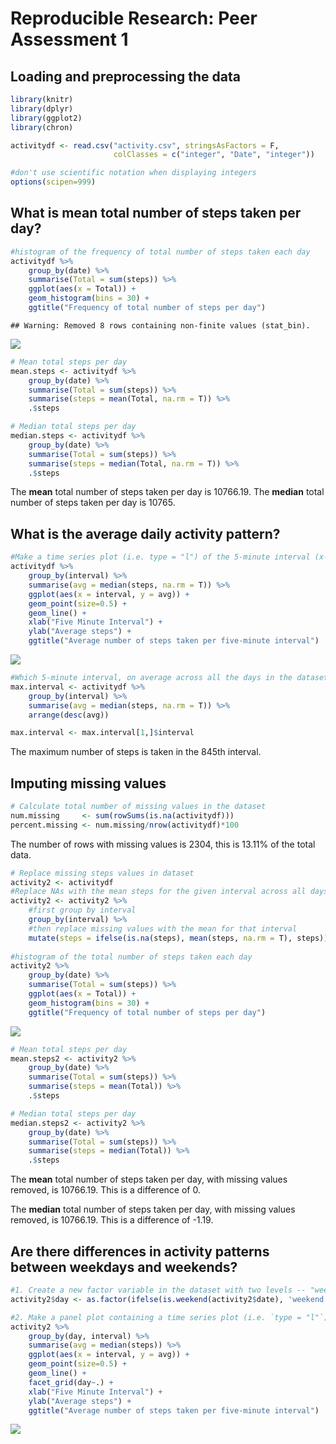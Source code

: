 # Reproducible Research: Peer Assessment 1


## Loading and preprocessing the data

```r
library(knitr)
library(dplyr)
library(ggplot2)
library(chron)

activitydf <- read.csv("activity.csv", stringsAsFactors = F, 
                       colClasses = c("integer", "Date", "integer"))

#don't use scientific notation when displaying integers
options(scipen=999)
```



## What is mean total number of steps taken per day?

```r
#histogram of the frequency of total number of steps taken each day
activitydf %>% 
    group_by(date) %>% 
    summarise(Total = sum(steps)) %>%
    ggplot(aes(x = Total)) +
    geom_histogram(bins = 30) +
    ggtitle("Frequency of total number of steps per day")
```

```
## Warning: Removed 8 rows containing non-finite values (stat_bin).
```

![](PA1_template_files/figure-html/unnamed-chunk-1-1.png)<!-- -->

```r
# Mean total steps per day
mean.steps <- activitydf %>%
    group_by(date) %>% 
    summarise(Total = sum(steps)) %>%
    summarise(steps = mean(Total, na.rm = T)) %>%
    .$steps

# Median total steps per day
median.steps <- activitydf %>%
    group_by(date) %>% 
    summarise(Total = sum(steps)) %>%
    summarise(steps = median(Total, na.rm = T)) %>%
    .$steps
```

The **mean** total number of steps taken per day is 10766.19.
The **median** total number of steps taken per day is 10765.

## What is the average daily activity pattern?

```r
#Make a time series plot (i.e. type = "l") of the 5-minute interval (x-axis) and the average number of steps taken, averaged across all days (y-axis)
activitydf %>%
    group_by(interval) %>% 
    summarise(avg = median(steps, na.rm = T)) %>%
    ggplot(aes(x = interval, y = avg)) +
    geom_point(size=0.5) +
    geom_line() +
    xlab("Five Minute Interval") +
    ylab("Average steps") +
    ggtitle("Average number of steps taken per five-minute interval")
```

![](PA1_template_files/figure-html/unnamed-chunk-2-1.png)<!-- -->

```r
#Which 5-minute interval, on average across all the days in the dataset, contains the maximum number of steps?
max.interval <- activitydf %>%
    group_by(interval) %>% 
    summarise(avg = median(steps, na.rm = T)) %>%
    arrange(desc(avg))

max.interval <- max.interval[1,]$interval
```

The maximum number of steps is taken in the 845th interval.

## Imputing missing values

```r
# Calculate total number of missing values in the dataset
num.missing     <- sum(rowSums(is.na(activitydf)))
percent.missing <- num.missing/nrow(activitydf)*100
```


The number of rows with missing values is 2304, this is 13.11% of the total data.



```r
# Replace missing steps values in dataset
activity2 <- activitydf
#Replace NAs with the mean steps for the given interval across all days
activity2 <- activity2 %>% 
    #first group by interval
    group_by(interval) %>% 
    #then replace missing values with the mean for that interval
    mutate(steps = ifelse(is.na(steps), mean(steps, na.rm = T), steps))
    
#histogram of the total number of steps taken each day
activity2 %>% 
    group_by(date) %>% 
    summarise(Total = sum(steps)) %>%
    ggplot(aes(x = Total)) +
    geom_histogram(bins = 30) +
    ggtitle("Frequency of total number of steps per day")
```

![](PA1_template_files/figure-html/unnamed-chunk-4-1.png)<!-- -->

```r
# Mean total steps per day
mean.steps2 <- activity2 %>%
    group_by(date) %>% 
    summarise(Total = sum(steps)) %>%
    summarise(steps = mean(Total)) %>%
    .$steps

# Median total steps per day
median.steps2 <- activity2 %>%
    group_by(date) %>% 
    summarise(Total = sum(steps)) %>%
    summarise(steps = median(Total)) %>%
    .$steps
```

The **mean** total number of steps taken per day, with missing values removed, is 10766.19. This is a difference of 0.

The **median** total number of steps taken per day, with missing values removed, is 10766.19. This is a difference of -1.19.


## Are there differences in activity patterns between weekdays and weekends?

```r
#1. Create a new factor variable in the dataset with two levels -- "weekday" and "weekend" indicating whether a given date is a weekday or weekend day.
activity2$day <- as.factor(ifelse(is.weekend(activity2$date), 'weekend', 'weekday'))

#2. Make a panel plot containing a time series plot (i.e. `type = "l"`) of the 5-minute interval (x-axis) and the average number of steps taken, averaged across all weekday days or weekend days (y-axis). The plot should look something like the following, which was created using **simulated data**:
activity2 %>%
    group_by(day, interval) %>% 
    summarise(avg = median(steps)) %>%
    ggplot(aes(x = interval, y = avg)) +
    geom_point(size=0.5) +
    geom_line() +
    facet_grid(day~.) +
    xlab("Five Minute Interval") +
    ylab("Average steps") +
    ggtitle("Average number of steps taken per five-minute interval")
```

![](PA1_template_files/figure-html/unnamed-chunk-5-1.png)<!-- -->
